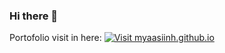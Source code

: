 ### Hi there 👋
Portofolio visit in here: [![Visit myaasiinh.github.io](https://img.shields.io/badge/Visit-myaasiinh.github.io-blue)](https://myaasiinh.github.io/)

